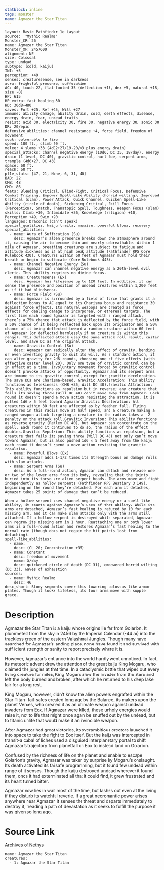 ```yaml
---
statblock: inline
tags: monster
name: Agmazar the Star Titan
---
```

```statblock
layout: Basic Pathfinder 1e Layout
source:  "Mythic Realms"
Monster_CR: 26
name: Agmazar the Star Titan
Monster_XP: 2457600
alignment: NE
size: Colossal
type: undead
subtype: (cold, kaiju)
INI: +5
perception: +49
senses: creaturesense, see in darkness
aura: frightful presence, suffocation
AC: 40, touch 22, flat-footed 35 (deflection +15, dex +5, natural +18, size -8)
HP: 615
HP_extra: fast healing 30
HD: 30d8+480
saves: Fort +25, Ref +15, Will +27
immune: ability damage, ability drain, cold, death effects, disease, energy drain, fear, undead traits
resist: acid 30, electricity 30, fire 30, negative energy 30, sonic 30
DR: 20/epic
defensive_abilities: channel resistance +4, force field, freedom of movement
weak: vulnerable to fire
speed: 100 ft., climb 50 ft.
melee: 4 slams +33 (4d12+27/19-20/×3 plus energy drain)
special_attacks: channel negative energy (10d6, DC 35, 18/day), energy drain (1 level, DC 40), gravitic control, hurl foe, serpent arms, trample (4d6+27, DC 43)
space: 60 ft.
reach: 60 ft.
pf1e_stats: [47, 21, None, 6, 31, 40]
BAB: 22
CMB: 48
CMD: 86
feats: Bleeding Critical, Blind-Fight, Critical Focus, Defensive Combat Training, Empower Spell-Like Ability (horrid wilting), Improved Critical (slam), Power Attack, Quick Channel, Quicken Spell-Like Ability (circle of death), Sickening Critical, Skill Focus (Perception), Snatch, Thanatopic Spell, Toughness, Weapon Focus (slam)
skills: Climb +30, Intimidate +36, Knowledge (religion) +10, Perception +49, Swim +20
languages: Draconic (can’t speak)
special_qualities: kaiju traits, massive, powerful blows, recovery
special_abilities:
  - name: Aura of Suffocation (Su)
    desc: Agmazar’s alien presence breaks down the atmosphere around it, causing the air to become thin and nearly unbreathable. Within 1 mile of Agmazar, breathing creatures are subject to fatigue and altitude sickness as if at high peak altitude (Pathfinder RPG Core Rulebook 430). Creatures within 60 feet of Agmazar must hold their breath or begin to suffocate (Core Rulebook 445).
  - name: Channel Negative Energy (Su)
    desc: Agmazar can channel negative energy as a 20th-level evil cleric. This ability requires no divine focus.
  - name: Creaturesense (Ex)
    desc: Agmazar has lifesense up to 120 feet. In addition, it can sense the presence and position of undead creatures within 1,200 feet as if it had blindsense.
  - name: Force Field (Su)
    desc: Agmazar is surrounded by a field of force that grants it a deflection bonus to AC equal to its Charisma bonus and resistance 30 against force effects. Its natural weapons are treated as force effects for dealing damage to incorporeal or ethereal targets. The first time each round Agmazar is targeted with a ranged attack, there’s a 75% chance that attack is deflected by the force field, with a 50% chance of it being reflected back upon its originator and a 50% chance of it being deflected toward a random creature within 60 feet of Agmazar (or deflected harmlessly if no creature is within this range). This deflected attack uses the same attack roll result, caster level, and save DC as the original attack.
  - name: Gravitic Control (Su)
    desc: Agmazar can radically alter the effect of gravity, bending or even inverting gravity to suit its will. As a standard action, it can alter gravity for 2d6 rounds, choosing one of five effects (with effective caster level 20). Only one type of gravitic control can be in effect at a time. Involuntary movement forced by gravitic control doesn’t provoke attacks of opportunity. Agmazar and its serpent arms are immune to its gravitic control, except for gravitic deceleration. The save DCs are Charisma-based. Gravitic Acceleration: This ability functions as telekinesis (CMB +35, Will DC 40).Gravitic Attraction: This ability functions as repulsion but in reverse; any creature that fails its saving throw (Will DC 40) can’t move away from Agmazar. Each round it doesn’t spend a move action resisting the attraction, it is pulled 1d6 × 5 feet toward Agmazar.Gravitic Deceleration: All creatures within 30 feet are affected as by feather fall. Flying creatures in this radius move at half speed, and a creature making a ranged weapon attack targeting a creature in the radius takes a -2 penalty on the attack roll.Gravitic Inversion: This ability functions as reverse gravity (Reflex DC 40), but Agmazar can concentrate on the spell. Each round it continues to do so, the radius of the effect doubles.Gravitic Repulsion: This ability functions as repulsion, but a creature that fails its saving throw (Will DC 40) not only can’t move toward Agmazar, but is also pushed 1d6 × 5 feet away from the kaiju each round it doesn’t spend a move action resisting the gravitic repulsion.
  - name: Powerful Blows (Ex)
    desc: Agmazar adds 1-1/2 times its Strength bonus on damage rolls with slam attacks.
  - name: Serpent Arms (Su)
    desc: As a full-round action, Agmazar can detach and release one or two of the lower arms from its body, revealing that the joints buried into its torso are alien serpent heads. The arms move and fight independently as hollow serpents (Pathfinder RPG Bestiary 3 149), beginning on the round they’re detached. For each arm it detaches, Agmazar takes 25 points of damage that can’t be reduced.

When a hollow serpent uses channel negative energy or a spell-like ability, it counts against Agmazar’s uses of that ability. While its arms are detached, Agmazar’s fast healing is reduced by 10 for each missing arm, and it can make slam attacks only with the arms still attached. If a hollow serpent is destroyed while separated, Agmazar can regrow its missing arm in 1 hour. Reattaching one or both lower arms is a full-round action and restores Agmazar’s fast healing to the normal rate (though does not regain the hit points lost from detaching).
spell-like_abilities:
  - name:
    desc: (CL 20; Concentration +35)
  - name: Constant
    desc: freedom of movement
  - name: 3/day
    desc: quickened circle of death (DC 31), empowered horrid wilting (DC 33), waves of exhaustion
sources:
  - name: Mythic Realms
    desc: 46
desc_short: Stony segments cover this towering colossus like armor plates. Though it looks lifeless, its four arms move with supple grace.
```
# Description
Agmazar the Star Titan is a kaiju whose origins lie far from Golarion. It plummeted from the sky in 2456 by the Imperial Calendar (-44 ar) into the trackless green of the eastern Valashmai Jungles. Though many have searched for Agmazar’s landing place, none have found it and survived with suff icient strength or sanity to report precisely where it is.

However, Agmazar’s entrance into the world hardly went unnoticed. In fact, its meteoric advent drew the attention of the great kaiju King Mogaru, who claimed the jungles at that time. In a cataclysmic battle that wiped out every living creature for miles, King Mogaru slew the invader from the stars and left the body burned and broken, after which he returned to his deep lake lair for a long rest.

King Mogaru, however, didn’t know the alien powers engrafted within the Star Titan- fail-safes created long ago by the Balance, its makers upon the planet Verces, who created it as an ultimate weapon against undead invaders from Eox. If Agmazar were killed, these unholy energies would raise it, not to life that might once again be snuffed out by the undead, but to titanic unlife that would make it an invincible weapon.

After Agmazar had great victories, its overambitious creators launched it into space to take the fight to Eox itself. But the kaiju was intercepted in transit-a cabal of liches used a disguised interplanetary portal to shift Agmazar’s trajectory from planetfall on Eox to instead land on Golarion.

Confused by the richness of life on the planet and unable to escape Golarion’s gravity, Agmazar was taken by surprise by Mogaru’s onslaught. Its death activated its failsafe programming, but it found few undead within range of it senses. Though the kaiju destroyed undead wherever it found them, once it had exterminated all that it could find, it grew frustrated and its heart turned bitter.

Agmazar now lies in wait most of the time, but lashes out even at the living if they disturb its watchful reverie. If a great necromantic power arises anywhere near Agmazar, it senses the threat and departs immediately to destroy it, treading a path of devastation as it seeks to fulfill the purpose it was given so long ago.
# Source Link
[Archives of Nethys](https://aonprd.com/MonsterDisplay.aspx?ItemName=Agmazar%20the%20Star%20Titan)
```encounter-table
name: Agmazar the Star Titan
creatures:
  - 1: Agmazar the Star Titan
```
